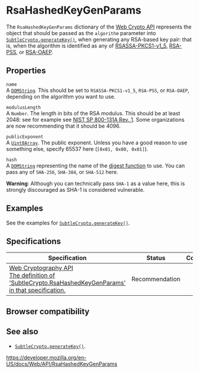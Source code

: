 # RsaHashedKeyGenParams

The `RsaHashedKeyGenParams` dictionary of the [Web Crypto API](web_crypto_api) represents the object that should be passed as the `algorithm` parameter into [`SubtleCrypto.generateKey()`](subtlecrypto/generatekey), when generating any RSA-based key pair: that is, when the algorithm is identified as any of [RSASSA-PKCS1-v1_5](subtlecrypto/sign#rsassa-pkcs1-v1_5), [RSA-PSS](subtlecrypto/sign#rsa-pss), or [RSA-OAEP](subtlecrypto/encrypt#rsa-oaep).

## Properties

`name`  
A [`DOMString`](domstring). This should be set to `RSASSA-PKCS1-v1_5`, `RSA-PSS`, or `RSA-OAEP`, depending on the algorithm you want to use.

`modulusLength`  
A `Number`. The length in bits of the RSA modulus. This should be at least 2048: see for example see [NIST SP 800-131A Rev. 1](https://csrc.nist.gov/publications/detail/sp/800-131a/rev-1/final). Some organizations are now recommending that it should be 4096.

`publicExponent`  
A [`Uint8Array`](https://developer.mozilla.org/en-US/docs/Web/JavaScript/Reference/Global_Objects/Uint8Array). The public exponent. Unless you have a good reason to use something else, specify 65537 here (`[0x01, 0x00, 0x01]`).

`hash`  
A [`DOMString`](domstring) representing the name of the [digest function](subtlecrypto/digest) to use. You can pass any of `SHA-256`, `SHA-384`, or `SHA-512` here.

**Warning**: Although you can technically pass `SHA-1` as a value here, this is strongly discouraged as SHA-1 is considered vulnerable.

## Examples

See the examples for [`SubtleCrypto.generateKey()`](subtlecrypto/generatekey).

## Specifications

<table><thead><tr class="header"><th>Specification</th><th>Status</th><th>Comment</th></tr></thead><tbody><tr class="odd"><td><a href="https://www.w3.org/TR/WebCryptoAPI/#dfn-RsaHashedKeyGenParams">Web Cryptography API<br />
<span class="small">The definition of 'SubtleCrypto.RsaHashedKeyGenParams' in that specification.</span></a></td><td><span class="spec-rec">Recommendation</span></td><td></td></tr></tbody></table>

## Browser compatibility

## See also

- [`SubtleCrypto.generateKey()`](subtlecrypto/generatekey).

<a href="https://developer.mozilla.org/en-US/docs/Web/API/RsaHashedKeyGenParams" class="_attribution-link">https://developer.mozilla.org/en-US/docs/Web/API/RsaHashedKeyGenParams</a>
